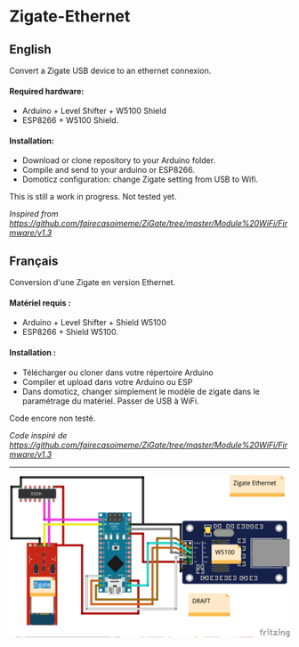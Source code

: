 # Zigate-Ethernet
## English
Convert a Zigate USB device to an ethernet connexion.

#### Required hardware:

* Arduino + Level Shifter + W5100 Shield
* ESP8266 + W5100 Shield.

#### Installation:

* Download or clone repository to your Arduino folder.
* Compile and send to your arduino or ESP8266.
* Domoticz configuration: change Zigate setting from USB to Wifi.

This is still a work in progress. Not tested yet.

<i>Inspired from https://github.com/fairecasoimeme/ZiGate/tree/master/Module%20WiFi/Firmware/v1.3</i>

## Français
Conversion d'une Zigate en version Ethernet.

#### Matériel requis :

* Arduino + Level Shifter + Shield W5100
* ESP8266 + Shield W5100.

#### Installation :

* Télécharger ou cloner dans votre répertoire Arduino
* Compiler et upload dans votre Arduino ou ESP
* Dans domoticz, changer simplement le modèle de zigate dans le paramétrage du matériel. Passer de USB à WiFi.

Code encore non testé.

<i>Code inspiré de https://github.com/fairecasoimeme/ZiGate/tree/master/Module%20WiFi/Firmware/v1.3</i>

<hr>

<img src="Zigate Ethernet.png" width="800">
